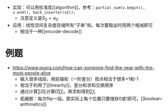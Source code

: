 - 实现：可以用标准库[[algorithm]]，参考：`partial_sum(v.begin(), v.end(), back_inserter(v2));`
  - 注意定义是$S_0=a_0$
- 应用：线性空间复杂度存储所有“子串”和。每次要取出时用两个相减即可
  - 相当于一种[[encode-decode]]
# 例题
- https://www.quora.com/How-can-someone-find-the-year-with-the-most-people-alive
  - 输入很多线段，用前缀和（一阶差分）观点相当于很多+1和-1
  - 相当于利用了[[linearity]]，差分和求和交换顺序
  - 通过计算$\sum Df_i$计算$D\sum f_i$，再求和得到$\sum f_i$
  - 拓展题：每次flip一段。那实际上每个位置只要储存0或1即可。[[boolean-arithmetics]]